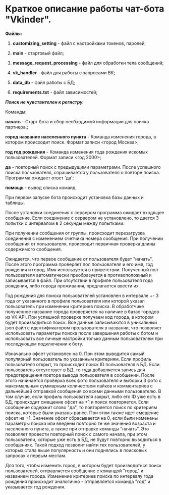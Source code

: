 # Краткое описание работы чат-бота "Vkinder". 

**Файлы:**

1. **customizing_setting** - файл с настройками токенов, паролей;

2. **main** - стартовый файл;

3. **message_request_processing** - файл для обработки тела сообщений;

4. **vk_handler** - файл для работы с запросами ВК;

5. **data_db** - файл работы с БД;

6. **requirements.txt** - файл зависимостей;



**_Поиск не чувствителен к регистру._**



Команды:
                  
**начать** - Старт бота и сбор необходимой информации для поиска партнера.;

**город название населенного пункта** - Команда изменения города, в котором происходит поиск. Формат записи <город Москва>;

**год год рождения** - Команда изменения года рождения искомых пользователей. Формат записи <год 2000>;
                                         
**да** - повторный поиск с предыдущими параметрами. После успешного поиска пользователя, спрашивается у пользователя о
       повторе поиска. Программа ожидает ответ 'да';
       
**помощь** - вывод списка команд



При первом запуске бота происходит установка базы данных и таблицы.

После установки соединения с сервером программа ожидает входящее сообщение.
Если соединение с сервером не установлено, то дается 3 попытки с интервалом в 2 секунды между попытками.

При получении сообщения от группы, происходит перезагрузка соединения с изменением счетчика номера сообщения.
При получении сообщения от пользователя, происходит первичная проверка длины содержимого сообщения.

Ожидается, что первое сообщение от пользователя будет "начать".
После этого программа проверяет пол пользователя и его имя, год рождения и город. Имя используется в приветствии.
Полученный пол пользователя автоматически преобразуется в противоположный и записывается в файл.
При отсутствии в профиле пользователя года рождения, либо города проживания, предлагается ввести их.

Год рождения для поиска пользователей установлен в интервале +- 3 года от указанного в профиле пользователя или которой указал пользователь при изменении критериев поиска. 
В обработчике полученное название города проверяется на наличие в базах городов из VK API. При успешной проверке
получаем код города, в котором будет производиться поиск.
    Все данные записываются в уникальный json файл с идентификатором прользователя в названии, что позволяет использовать параметры поиска после завершения работы с ботом и использовать все личные настройки только данным пользователем при последующем подключении к боту.

Изначально офсет установлен на 0. При этом выводится самый популярный пользователь по указанным критериям.
Если профиль пользователя открыт, то происходит поиск ID пользователя в БД. Если пользователь отсутствует в БД, то
туда добавляется запись для предотвращения повтора вывода пользователя в сообщении. После этого начинается проверка всех фото пользователя и выборки 3 фото с максимальным суммарным количеством лайков и комментариев с дальнейшей отправкой сообщения со всеми данными пользователю.
    В том случае, если профиль пользователя закрыт, либо его ID уже есть в БД, происходит смещение офсет на +1 и поиск повторяется.
    Если сообщение содержит слово "да", то повторяется поиск по критериям поиска, которые были указаны ранее. При этом
также идет смещение офсет на +1.
    Значение офсет сбрасывается на 0, если были изменены параметры поиска или введены повторно те же значения возраста
и населенного пункта, а также при отправке команды "начать". Это позволяет провести повторный поиск с самого начала, при этом пользователи,
которые уже есть в БД, не будут повторно выводиться в сообщениях. Такой подход позволит найти тех
пользователей, у которых стала выше популярность и они поднялись в поисковых запросах к первым местам.

Для того, чтобы изменить город, в котором будет производиться поиск пользователей, отправляется сообщение с командой "город" и названием города.
Изменение критериев поиска по интервалу года рождения происходит аналогично - отправляется команда "год" и указывается год рождения.

